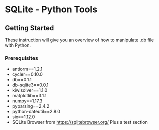 # SQLite - Python Tools

## Getting Started
These instruction will give you an overview of how to manipulate .db file with Python. 

### Prerequisites
* antiorm==1.2.1
* cycler==0.10.0
* db==0.1.1
* db-sqlite3==0.0.1
* kiwisolver==1.1.0
* matplotlib==3.1.1
* numpy==1.17.3
* pyparsing==2.4.2
* python-dateutil==2.8.0
* six==1.12.0
* SQLite Browser from https://sqlitebrowser.org/
Plus a test section
